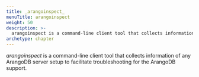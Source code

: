```yaml
---
title: _arangoinspect_
menuTitle: arangoinspect
weight: 50
description: >-
  arangoinspect is a command-line client tool that collects information of anyArangoDB server setup to facilitate troubleshooting for the ArangoDB support
archetype: chapter
---
```

_arangoinspect_ is a command-line client tool that collects information of any
ArangoDB server setup to facilitate troubleshooting for the ArangoDB support.
